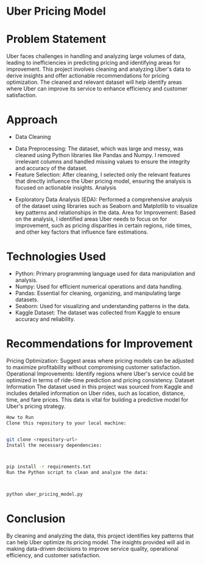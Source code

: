 # Uber Pricing Model

# Problem Statement
Uber faces challenges in handling and analyzing large volumes of data, leading to inefficiencies in predicting pricing and identifying areas for improvement. This project involves cleaning and analyzing Uber's data to derive insights and offer actionable recommendations for pricing optimization. The cleaned and relevant dataset will help identify areas where Uber can improve its service to enhance efficiency and customer satisfaction.

# Approach
* Data Cleaning
- Data Preprocessing: The dataset, which was large and messy, was cleaned using Python libraries like Pandas and Numpy. I removed irrelevant columns and handled missing values to ensure the integrity and accuracy of the dataset.
- Feature Selection: After cleaning, I selected only the relevant features that directly influence the Uber pricing model, ensuring the analysis is focused on actionable insights.
Analysis
* Exploratory Data Analysis (EDA): Performed a comprehensive analysis of the dataset using libraries such as Seaborn and Matplotlib to visualize key patterns and relationships in the data.
Area for Improvement: Based on the analysis, I identified areas Uber needs to focus on for improvement, such as pricing disparities in certain regions, ride times, and other key factors that influence fare estimations.
# Technologies Used
- Python: Primary programming language used for data manipulation and analysis.
- Numpy: Used for efficient numerical operations and data handling.
- Pandas: Essential for cleaning, organizing, and manipulating large datasets.
- Seaborn: Used for visualizing and understanding patterns in the data.
- Kaggle Dataset: The dataset was collected from Kaggle to ensure accuracy and reliability.
# Recommendations for Improvement
Pricing Optimization: Suggest areas where pricing models can be adjusted to maximize profitability without compromising customer satisfaction.
Operational Improvements: Identify regions where Uber's service could be optimized in terms of ride-time prediction and pricing consistency.
Dataset Information
The dataset used in this project was sourced from Kaggle and includes detailed information on Uber rides, such as location, distance, time, and fare prices. This data is vital for building a predictive model for Uber's pricing strategy.
```bash
How to Run
Clone this repository to your local machine:


git clone <repository-url>
Install the necessary dependencies:



pip install -r requirements.txt
Run the Python script to clean and analyze the data:



python uber_pricing_model.py
```
# Conclusion
By cleaning and analyzing the data, this project identifies key patterns that can help Uber optimize its pricing model. The insights provided will aid in making data-driven decisions to improve service quality, operational efficiency, and customer satisfaction.